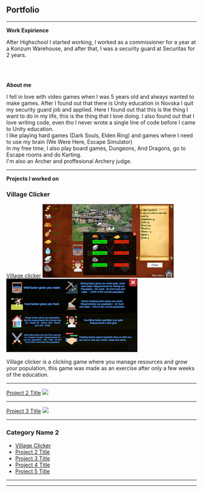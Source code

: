 ## Portfolio
---

<b>Work Expirience </b>
<p>After Highschool I started working, I worked as a commissioner for a year at a Konzum Warehouse, and after that, I was a security guard at Securitas for 2 years. </p>

<br><br>

<b>About me</b> 
<p> I fell in love with video games when I was 5 years old and always wanted to make games. After I found out that there is Unity education in Novska I quit my security guard job and applied. Here I found out that this is the thing I want to do in my life, this is the thing that I love doing. I also found out that I love writing code, even tho I never wrote a single line of code before I came to Unity education. <br>
I like playing hard games (Dark Souls, Elden Ring) and games where I need to use my brain (We Were Here, Escape Simulator) <br>
In my free time, I also play board games, Dungeons, And Dragons, go to Escape rooms and do Karting.<br>
I'm also an Archer and proffesional Archery judge.  
   </p>

---
<b>Projects I worked on </b>

### Village Clicker

[Village clicker](https://nonygl.itch.io/village-clicker)
<img src="images/Village Clicker.png?raw=true"/>
<img src="images/Village Clicker 2.png?raw=true"/>

<p>Village clicker is a clicking game where you manage resources and grow your population, this game was made as an exercise after only a few weeks of the education. </p>

---
[Project 2 Title](/pdf/sample_presentation.pdf)
<img src="images/dummy_thumbnail.jpg?raw=true"/>

---
[Project 3 Title](http://example.com/)
<img src="images/dummy_thumbnail.jpg?raw=true"/>

---

### Category Name 2

- [Village Clicker](https://nonygl.itch.io/village-clicker)
- [Project 2 Title](http://example.com/)
- [Project 3 Title](http://example.com/)
- [Project 4 Title](http://example.com/)
- [Project 5 Title](http://example.com/)

---




---
